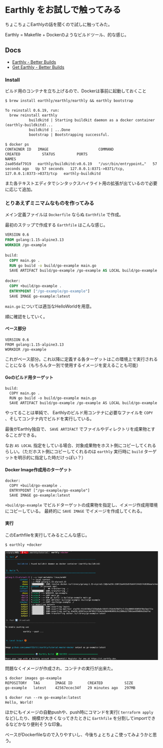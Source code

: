 # Earthly をお試しで触ってみる

ちょこちょこEarthlyの話を聞くので試しに触ってみた。

Earthly = Makefile + Dockerのようなビルドツール、的な感じ。

## Docs

- [Earthly - Better Builds](https://earthly.dev/)
- [Get Earthly - Better Builds](https://earthly.dev/get-earthly)

### Install

ビルド用のコンテナを立ち上げるので、Dockerは事前に起動しておくこと

```
$ brew install earthly/earthly/earthly && earthly bootstrap

To reinstall 0.6.19, run:
  brew reinstall earthly
           buildkitd | Starting buildkit daemon as a docker container (earthly-buildkitd)...
           buildkitd | ...Done
           bootstrap | Bootstrapping successful.

$ docker ps
CONTAINER ID   IMAGE                       COMMAND                  CREATED          STATUS          PORTS                                                NAMES
2aa05daf7919   earthly/buildkitd:v0.6.19   "/usr/bin/entrypoint…"   57 seconds ago   Up 57 seconds   127.0.0.1:8371->8371/tcp, 127.0.0.1:8373->8373/tcp   earthly-buildkitd
```

また各テキストエディタでシンタックスハイライト用の拡張が出ているので必要に応じて追加。


### とりあえずミニマムなものを作ってみる

メイン定義ファイルは `Dockerfile` ならぬ `Earthfile` で作成。

最初のステップで作成する `Earthfile` はこんな感じ。

```Dockerfile
VERSION 0.6
FROM golang:1.15-alpine3.13
WORKDIR /go-example

build:
  COPY main.go .
  RUN go build -o build/go-example main.go
  SAVE ARTIFACT build/go-example /go-example AS LOCAL build/go-example

docker:
  COPY +build/go-example .
  ENTRYPOINT ["/go-example/go-example"]
  SAVE IMAGE go-example:latest
```

`main.go` については適当なHelloWorldを用意。

順に確認をしていく。

#### ベース部分

```
VERSION 0.6
FROM golang:1.15-alpine3.13
WORKDIR /go-example
```

これがベース部分。これ以降に定義する各ターゲットはこの環境上で実行されることになる（もちろんター別で使用するイメージを変えることも可能）

#### Goのビルド用ターゲット

```
build:
  COPY main.go .
  RUN go build -o build/go-example main.go
  SAVE ARTIFACT build/go-example /go-example AS LOCAL build/go-example
```


やってることは単純で、 Earthlyのビルド用コンテナに必要なファイルを `COPY` 、そしてコンテナ内でビルドを実行している。

最後がEarthly独自で、 `SAVE ARTIFACT` でファイルやディレクトリを成果物とすることができる。

なお `AS LOCAL` 指定をしている場合、対象成果物をホスト側にコピーしてくれるらしい。（ただホスト側にコピーしてくれるのは `earthly` 実行時に `build` ターゲットを明示的に指定した時だけっぽい？）

#### Docker Image作成用のターゲット


```
docker:
  COPY +build/go-example .
  ENTRYPOINT ["/go-example/go-example"]
  SAVE IMAGE go-example:latest
```

`+build/go-example` でビルドターゲットの成果物を指定し、イメージ作成用環境にコピーしている。
最終的に `SAVE IMAGE` でイメージを作成してくれる。

#### 実行

このEarthfileを実行してみるとこんな感じ。

```
$ earthly +docker
```

![](2022-07-09-10-41-10.png)

問題なくイメージが作成され、コンテナの実行が出来た。

```
$ docker images go-example
REPOSITORY   TAG       IMAGE ID       CREATED          SIZE
go-example   latest    42567ecec34f   29 minutes ago   297MB

$ docker run --rm go-example:latest
Hello, World!
```

ほかにもイメージの自動pushや、push時にコマンドを実行( `terraform apply` など)したり、規模が大きくなってきたときに `Earthfile` を分割してimportできるなどかなり便利そうな印象。

ベースがDockerfileなので入りやすいし、今後ちょとちょこ使ってみようかと思う。
